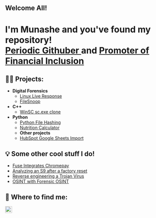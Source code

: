 ## Welcome All!

<h1> I'm Munashe and you've found my repository! <br/><a href="https://github.com/munashez98">Periodic Githuber </a> and  <a href="https://www.chromepay.io/">Promoter of Financial Inclusion</a></h1>

<h2>🧑‍💻 Projects:</h2>

- <b>Digital Forensics</b>
  - [Linux Live Response](https://github.com/munashez98/Linux-Live-Response)
  - [FileSnoop](https://github.com/munashez98/FileSnoop)
- <b>C++</b>
  - [WinSC sc.exe clone](https://github.com/munashez98/WinSC) 
- <b>Python</b>
  - [Python File Hashing](https://github.com/munashez98/Python-File-Hashing)
  - [Nutrition Calculator](https://github.com/munashez98/Nutrition-Calculator)
  - <b>Other projects</b>
  - [HubSpot Google Sheets Import](https://github.com/munashez98/Hubspot-Google-Sheets-Import)

<h2>💡 Some other cool stuff I do!</h2>

- [Fuse Integrates Chromepay](https://cointelegraph.com/news/payments-platform-fuse-integrates-chromepay-to-bring-did-services-to-africa)
- [Analyzing an S9 after a factory reset](https://hopedfired.wordpress.com/2024/04/05/analyzing-the-galaxy-s9-post-factory-reset/)
- [Reverse engineering a Trojan Virus](https://hopedfired.wordpress.com/2024/05/13/reverse-engineering-a-trojan-virus/)
- [OSINT with Forensic OSINT](https://hopedfired.wordpress.com/2025/02/13/osint-investigation-with-forensic-osint/)

<h2> 🔎 Where to find me:</h2>

[<img align="left" alt="MunasheZanza | LinkedIn" width="22px" src="https://cdn.jsdelivr.net/npm/simple-icons@v3/icons/linkedin.svg" />][linkedin]


[linkedin]: https://www.linkedin.com/in/munashezanza/

<!--
**joshmadakor1/joshmadakor1** is a ✨ _special_ ✨ repository because its `README.md` (this file) appears on your GitHub profile.

Here are some ideas to get you started:

- 🔭 I’m currently working on ...
- 🌱 I’m currently learning ...
- 👯 I’m looking to collaborate on ...
- 🤔 I’m looking for help with ...
- 💬 Ask me about ...
- 📫 How to reach me: ...
- 😄 Pronouns: ...
- ⚡ Fun fact: ...
-->
